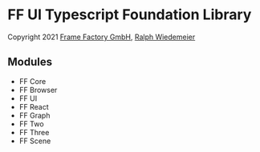 # FF UI Typescript Foundation Library

Copyright 2021 [Frame Factory GmbH](https://framefactory.ch), [Ralph Wiedemeier](https://about.me/ralphw)

## Modules
- FF Core
- FF Browser
- FF UI
- FF React
- FF Graph
- FF Two
- FF Three
- FF Scene